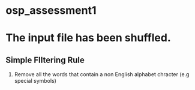 # osp_assessment1

# The input file has been shuffled.

## Simple FIltering Rule
1. Remove all the words that contain a non English alphabet chracter (e.g special symbols)
